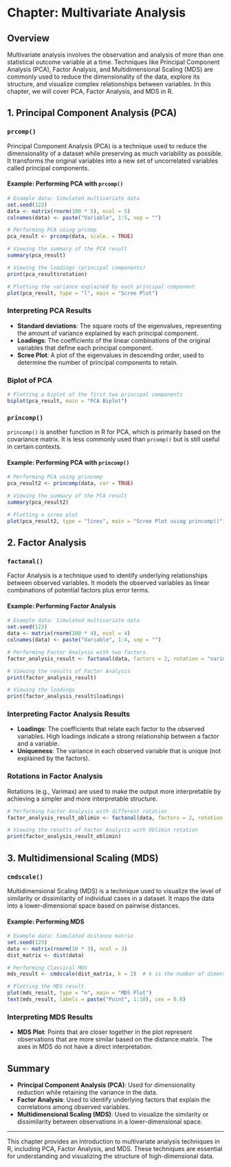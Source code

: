 # Chapter: Multivariate Analysis

## Overview

Multivariate analysis involves the observation and analysis of more than one statistical outcome variable at a time. Techniques like Principal Component Analysis (PCA), Factor Analysis, and Multidimensional Scaling (MDS) are commonly used to reduce the dimensionality of the data, explore its structure, and visualize complex relationships between variables. In this chapter, we will cover PCA, Factor Analysis, and MDS in R.

## 1. Principal Component Analysis (PCA)

### `prcomp()`

Principal Component Analysis (PCA) is a technique used to reduce the dimensionality of a dataset while preserving as much variability as possible. It transforms the original variables into a new set of uncorrelated variables called principal components.

#### Example: Performing PCA with `prcomp()`

```r
# Example data: Simulated multivariate data
set.seed(123)
data <- matrix(rnorm(100 * 5), ncol = 5)
colnames(data) <- paste("Variable", 1:5, sep = "")

# Performing PCA using prcomp
pca_result <- prcomp(data, scale. = TRUE)

# Viewing the summary of the PCA result
summary(pca_result)

# Viewing the loadings (principal components)
print(pca_result$rotation)

# Plotting the variance explained by each principal component
plot(pca_result, type = "l", main = "Scree Plot")
```

### Interpreting PCA Results

- **Standard deviations**: The square roots of the eigenvalues, representing the amount of variance explained by each principal component.
- **Loadings**: The coefficients of the linear combinations of the original variables that define each principal component.
- **Scree Plot**: A plot of the eigenvalues in descending order, used to determine the number of principal components to retain.

### Biplot of PCA

```r
# Plotting a biplot of the first two principal components
biplot(pca_result, main = "PCA Biplot")
```

### `princomp()`

`princomp()` is another function in R for PCA, which is primarily based on the covariance matrix. It is less commonly used than `prcomp()` but is still useful in certain contexts.

#### Example: Performing PCA with `princomp()`

```r
# Performing PCA using princomp
pca_result2 <- princomp(data, cor = TRUE)

# Viewing the summary of the PCA result
summary(pca_result2)

# Plotting a scree plot
plot(pca_result2, type = "lines", main = "Scree Plot using princomp()")
```

## 2. Factor Analysis

### `factanal()`

Factor Analysis is a technique used to identify underlying relationships between observed variables. It models the observed variables as linear combinations of potential factors plus error terms.

#### Example: Performing Factor Analysis

```r
# Example data: Simulated multivariate data
set.seed(123)
data <- matrix(rnorm(100 * 4), ncol = 4)
colnames(data) <- paste("Variable", 1:4, sep = "")

# Performing Factor Analysis with two factors
factor_analysis_result <- factanal(data, factors = 2, rotation = "varimax")

# Viewing the results of Factor Analysis
print(factor_analysis_result)

# Viewing the loadings
print(factor_analysis_result$loadings)
```

### Interpreting Factor Analysis Results

- **Loadings**: The coefficients that relate each factor to the observed variables. High loadings indicate a strong relationship between a factor and a variable.
- **Uniqueness**: The variance in each observed variable that is unique (not explained by the factors).

### Rotations in Factor Analysis

Rotations (e.g., Varimax) are used to make the output more interpretable by achieving a simpler and more interpretable structure.

```r
# Performing Factor Analysis with different rotation
factor_analysis_result_oblimin <- factanal(data, factors = 2, rotation = "oblimin")

# Viewing the results of Factor Analysis with Oblimin rotation
print(factor_analysis_result_oblimin)
```

## 3. Multidimensional Scaling (MDS)

### `cmdscale()`

Multidimensional Scaling (MDS) is a technique used to visualize the level of similarity or dissimilarity of individual cases in a dataset. It maps the data into a lower-dimensional space based on pairwise distances.

#### Example: Performing MDS

```r
# Example data: Simulated distance matrix
set.seed(123)
data <- matrix(rnorm(10 * 3), ncol = 3)
dist_matrix <- dist(data)

# Performing Classical MDS
mds_result <- cmdscale(dist_matrix, k = 2)  # k is the number of dimensions

# Plotting the MDS result
plot(mds_result, type = "n", main = "MDS Plot")
text(mds_result, labels = paste("Point", 1:10), cex = 0.8)
```

### Interpreting MDS Results

- **MDS Plot**: Points that are closer together in the plot represent observations that are more similar based on the distance matrix. The axes in MDS do not have a direct interpretation.

## Summary

- **Principal Component Analysis (PCA)**: Used for dimensionality reduction while retaining the variance in the data.
- **Factor Analysis**: Used to identify underlying factors that explain the correlations among observed variables.
- **Multidimensional Scaling (MDS)**: Used to visualize the similarity or dissimilarity between observations in a lower-dimensional space.

---

This chapter provides an introduction to multivariate analysis techniques in R, including PCA, Factor Analysis, and MDS. These techniques are essential for understanding and visualizing the structure of high-dimensional data.
